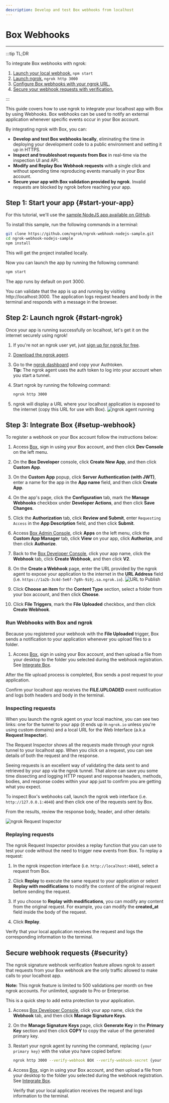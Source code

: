 ```yaml
---
description: Develop and test Box webhooks from localhost
---
```


# Box Webhooks
------------

:::tip TL;DR

To integrate Box webhooks with ngrok:
1. [Launch your local webhook.](#start-your-app) `npm start`
1. [Launch ngrok.](#start-ngrok) `ngrok http 3000`
1. [Configure Box webhooks with your ngrok URL.](#setup-webhook)
1. [Secure your webhook requests with verification.](#security)

:::


This guide covers how to use ngrok to integrate your localhost app with Box by using Webhooks.
Box webhooks can be used to notify an external application whenever specific events occur in your Box account. 

By integrating ngrok with Box, you can:

- **Develop and test Box webhooks locally**, eliminating the time in deploying your development code to a public environment and setting it up in HTTPS.
- **Inspect and troubleshoot requests from Box** in real-time via the inspection UI and API.
- **Modify and Replay Box Webhook requests** with a single click and without spending time reproducing events manually in your Box account.
- **Secure your app with Box validation provided by ngrok**. Invalid requests are blocked by ngrok before reaching your app.


## **Step 1**: Start your app {#start-your-app}

For this tutorial, we'll use the [sample NodeJS app available on GitHub](https://github.com/ngrok/ngrok-webhook-nodejs-sample). 

To install this sample, run the following commands in a terminal:

```bash
git clone https://github.com/ngrok/ngrok-webhook-nodejs-sample.git
cd ngrok-webhook-nodejs-sample
npm install
```

This will get the project installed locally.

Now you can launch the app by running the following command: 

```bash
npm start
```

The app runs by default on port 3000. 

You can validate that the app is up and running by visiting http://localhost:3000. The application logs request headers and body in the terminal and responds with a message in the browser.


## **Step 2**: Launch ngrok {#start-ngrok}

Once your app is running successfully on localhost, let's get it on the internet securely using ngrok! 

1. If you're not an ngrok user yet, just [sign up for ngrok for free](https://ngrok.com/signup).

1. [Download the ngrok agent](https://ngrok.com/download).

1. Go to the [ngrok dashboard](https://dashboard.ngrok.com) and copy your Authtoken. <br />
    **Tip:** The ngrok agent uses the auth token to log into your account when you start a tunnel.
    
1. Start ngrok by running the following command:
    ```bash
    ngrok http 3000
    ```

1. ngrok will display a URL where your localhost application is exposed to the internet (copy this URL for use with Box).
    ![ngrok agent running](/img/integrations/launch_ngrok_tunnel.png)


## **Step 3**: Integrate Box {#setup-webhook}

To register a webhook on your Box account follow the instructions below:

1. Access [Box](https://box.com/), sign in using your Box account, and then click **Dev Console** on the left menu.

1. On the **Box Developer** console, click **Create New App**, and then click **Custom App**.

1. On the **Custom App** popup, click **Server Authentication (with JWT)**, enter a name for the app in the **App name** field, and then click **Create App**.

1. On the app's page, click the **Configuration** tab, mark the **Manage Webhooks** checkbox under **Developer Actions**, and then click **Save Changes**.

1. Click the **Authorization** tab, click **Review and Submit**, enter `Requesting Access` in the **App Description** field, and then click **Submit**.

1. Access [Box Admin Console](https://app.box.com/master), click **Apps** on the left menu, click the **Custom App Manager** tab, click **View** on your app, click **Authorize**, and then click **Authorize**.

1. Back to the [Box Developer Console](https://app.box.com/developers/console), click your app name, click the **Webhook** tab, click **Create Webhook**, and then click **V2**.

1. On the **Create a Webhook** page, enter the URL provided by the ngrok agent to expose your application to the internet in the **URL Address** field (i.e. `https://1a2b-3c4d-5e6f-7g8h-9i0j.sa.ngrok.io`).
    ![URL to Publish](img/ngrok_url_configuration_box.png)

1. Click **Choose an item** for the **Content Type** section, select a folder from your box account, and then click **Choose**.

1. Click **File Triggers**, mark the **File Uploaded** checkbox, and then click **Create Webhook**.


### Run Webhooks with Box and ngrok

Because you registered your webhook with the **File Uploaded** trigger, Box sends a notification to your application whenever you upload files to a folder.

1. Access [Box](https://box.com/), sign in using your Box account, and then upload a file from your desktop to the folder you selected during the webhook registration. See [Integrate Box](#setup-webhook).

After the file upload process is completed, Box sends a post request to your application.

Confirm your localhost app receives the **FILE.UPLOADED** event notification and logs both headers and body in the terminal.


### Inspecting requests

When you launch the ngrok agent on your local machine, you can see two links: one for the tunnel to your app (it ends up in `ngrok.io` unless you're using custom domains) and a local URL for the Web Interface (a.k.a **Request Inspector**).

The Request Inspector shows all the requests made through your ngrok tunnel to your localhost app. When you click on a request, you can see details of both the request and the response.

Seeing requests is an excellent way of validating the data sent to and retrieved by your app via the ngrok tunnel. That alone can save you some time dissecting and logging HTTP request and response headers, methods, bodies, and response codes within your app just to confirm you are getting what you expect.

To inspect Box's webhooks call, launch the ngrok web interface (i.e. `http://127.0.0.1:4040`) and then click one of the requests sent by Box.

From the results, review the response body, header, and other details:

![ngrok Request Inspector](img/ngrok_introspection_box_webhooks.png)


### Replaying requests

The ngrok Request Inspector provides a replay function that you can use to test your code without the need to trigger new events from Box. To replay a request:

1. In the ngrok inspection interface (i.e. `http://localhost:4040`), select a request from Box.

1. Click **Replay** to execute the same request to your application or select **Replay with modifications** to modify the content of the original request before sending the request.

1. If you choose to **Replay with modifications**, you can modify any content from the original request. For example, you can modify the **created_at** field inside the body of the request.

1. Click **Replay**.

Verify that your local application receives the request and logs the corresponding information to the terminal.


## Secure webhook requests {#security}

The ngrok signature webhook verification feature allows ngrok to assert that requests from your Box webhook are the only traffic allowed to make calls to your localhost app.

**Note:** This ngrok feature is limited to 500 validations per month on free ngrok accounts. For unlimited, upgrade to Pro or Enterprise.

This is a quick step to add extra protection to your application.

1. Access [Box Developer Console](https://app.box.com/developers/console), click your app name, click the **Webhook** tab, and then click **Manage Signature Keys**.

1. On the **Manage Signature Keys** page, click **Generate Key** in the **Primary Key** section and then click **COPY** to copy the value of the generated primary key.

1. Restart your ngrok agent by running the command, replacing `{your primary key}` with the value you have copied before:
    
    ```bash
    ngrok http 3000 --verify-webhook BOX --verify-webhook-secret {your primary key}
    ```

1. Access [Box](https://box.com/), sign in using your Box account, and then upload a file from your desktop to the folder you selected during the webhook registration. See [Integrate Box](#setup-webhook).

    Verify that your local application receives the request and logs information to the terminal.

